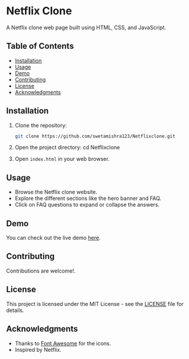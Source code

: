 # Netflix Clone

A Netflix clone web page built using HTML, CSS, and JavaScript.

## Table of Contents
- [Installation](#installation)
- [Usage](#usage)
- [Demo](#demo)
- [Contributing](#contributing)
- [License](#license)
- [Acknowledgments](#acknowledgments)

## Installation

1. Clone the repository:
    ```bash
    git clone https://github.com/swetamishra123/Netflixclone.git
    
2. Open the project directory:
   cd Netflixclone

3. Open `index.html` in your web browser.

## Usage

- Browse the Netflix clone website.
- Explore the different sections like the hero banner and FAQ.
- Click on FAQ questions to expand or collapse the answers.

## Demo

You can check out the live demo [here](https://netflixclone-neon.vercel.app/).



## Contributing

Contributions are welcome!.

## License

This project is licensed under the MIT License - see the [LICENSE](LICENSE) file for details.

## Acknowledgments

- Thanks to [Font Awesome](https://fontawesome.com/) for the icons.
- Inspired by Netflix.
